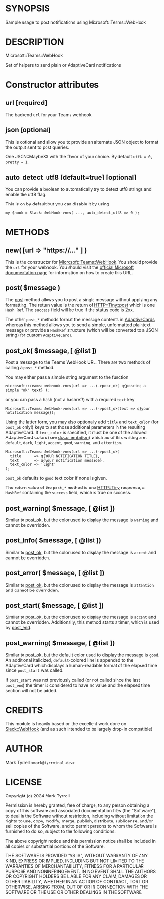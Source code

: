 # SYNOPSIS

Sample usage to post notifications using Microsoft::Teams::WebHook

# DESCRIPTION

Microsoft::Teams::WebHook

Set of helpers to send plain or AdaptiveCard notifications

# Constructor attributes

## url \[required\]

The backend `url` for your Teams webhook

## json \[optional\]

This is optional and allow you to provide an alternate JSON object
to format the output sent to post queries.

One JSON::MaybeXS with the flavor of your choice.
By default `utf8 = 0, pretty = 1`.

## auto\_detect\_utf8 \[default=true\] \[optional\]

You can provide a boolean to automatically try to detect utf8 strings
and enable the utf8 flag.

This is on by default but you can disable it by using

    my $hook = Slack::WebHook->new( ..., auto_detect_utf8 => 0 );

# METHODS

## new( \[url => "https://..." \] )

This is the constructor for [Microsoft::Teams::WebHook](https://metacpan.org/pod/Microsoft%3A%3ATeams%3A%3AWebHook). You should provide the `url` for your webhook.
You should visit the [official Microsoft documentation page](https://learn.microsoft.com/en-us/microsoftteams/platform/webhooks-and-connectors/how-to/add-incoming-webhook?tabs=dotnet)
for information on how to create this URL.

## post( $message )

The [post](https://metacpan.org/pod/post) method allows you to post a single message without applying any formatting.
The return value is the return of [HTTP::Tiny::post](https://metacpan.org/pod/HTTP%3A%3ATiny%3A%3Apost) which is one `Hash Ref`.
The `success` field will be true if the status code is 2xx.

The other `post_*` methods format the message contents in [AdaptiveCards](https://learn.microsoft.com/en-us/microsoftteams/platform/webhooks-and-connectors/how-to/connectors-using?tabs=cURL#send-adaptive-cards-using-an-incoming-webhook)
whereas this method allows you to send a simple, unformatted plaintext message 
or provide a `HashRef` structure (which will be converted to a JSON string) for
custom `AdaptiveCards`.

## post\_ok( $message, \[ @list \])

Post a message to the Teams WebHook URL. There are two methods of calling a `post_*` method.

You may either pass a simple string argument to the function

    Microsoft::Teams::WebHook->new(url => ...)->post_ok( q{posting a simple "ok" text} );

or you can pass a hash (not a hashref!) with a required `text` key

    Microsoft::Teams::WebHook->new(url => ...)->post_ok(text => q{your notification message});

Using the latter form, you may also optionally add `title` and `text_color` (for `post_ok` only!) keys
to set those additional parameters in the resulting AdaptiveCard. If `text_color` is specified,
it must be one of the allowed AdaptiveCard colors (see [documentation](https://adaptivecards.io/explorer/TextRun.html)) 
which as of this writing are: `default`, `dark`, `light`, `accent`, `good`, `warning`, and `attention`.

    Microsoft::Teams::WebHook->new(url => ...)->post_ok(
      title      => q{YOUR NOTIFICATION TITLE},
      text       => q{your notification message},
      text_color => 'light'
    );

`post_ok` defaults to `good` text color if none is given.

The return value of the `post_*` method is one [HTTP::Tiny](https://metacpan.org/pod/HTTP%3A%3ATiny) response, a `HashRef`
containing the `success` field, which is true on success.

## post\_warning( $message, \[ @list \])

Similar to [post\_ok](https://metacpan.org/pod/post_ok), but the color used to display the message is `warning` and
cannot be overridden.

## post\_info( $message, \[ @list \])

Similar to [post\_ok](https://metacpan.org/pod/post_ok), but the color used to display the message is `accent` and
cannot be overridden.

## post\_error( $message, \[ @list \])

Similar to [post\_ok](https://metacpan.org/pod/post_ok), but the color used to display the message is `attention` and
cannot be overridden.

## post\_start( $message, \[ @list \])

Similar to [post\_ok](https://metacpan.org/pod/post_ok), but the color used to display the message is `accent` and
cannot be overridden. Additionally, this method starts a timer, which is used by 
[post\_end](https://metacpan.org/pod/post_end).

## post\_warning( $message, \[ @list \])

Similar to [post\_ok](https://metacpan.org/pod/post_ok), but the default color used to display the message is `good`. 
An additional italicized, `default`-colored line is appended to the AdaptiveCard
which displays a human-readable format of the elapsed time since `post_start`
was called.

If `post_start` was not previously called (or not called since the last `post_end`)
the timer is considered to have no value and the elapsed time section will not 
be added.

# CREDITS

This module is heavily based on the excellent work done on [Slack::WebHook](https://metacpan.org/pod/Slack%3A%3AWebHook) 
(and as such intended to be largely drop-in compatible)

# AUTHOR

Mark Tyrrell `<mark@tyrrminal.dev>`

# LICENSE

Copyright (c) 2024 Mark Tyrrell

Permission is hereby granted, free of charge, to any person obtaining a copy
of this software and associated documentation files (the "Software"), to deal
in the Software without restriction, including without limitation the rights
to use, copy, modify, merge, publish, distribute, sublicense, and/or sell
copies of the Software, and to permit persons to whom the Software is
furnished to do so, subject to the following conditions:

The above copyright notice and this permission notice shall be included in all
copies or substantial portions of the Software.

THE SOFTWARE IS PROVIDED "AS IS", WITHOUT WARRANTY OF ANY KIND, EXPRESS OR
IMPLIED, INCLUDING BUT NOT LIMITED TO THE WARRANTIES OF MERCHANTABILITY,
FITNESS FOR A PARTICULAR PURPOSE AND NONINFRINGEMENT. IN NO EVENT SHALL THE
AUTHORS OR COPYRIGHT HOLDERS BE LIABLE FOR ANY CLAIM, DAMAGES OR OTHER
LIABILITY, WHETHER IN AN ACTION OF CONTRACT, TORT OR OTHERWISE, ARISING FROM,
OUT OF OR IN CONNECTION WITH THE SOFTWARE OR THE USE OR OTHER DEALINGS IN THE
SOFTWARE.
